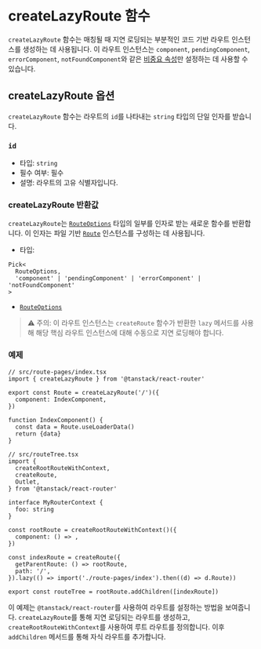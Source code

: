 # createLazyRoute 함수

`createLazyRoute` 함수는 매칭될 때 지연 로딩되는 부분적인 코드 기반 라우트 인스턴스를 생성하는 데 사용됩니다. 이 라우트 인스턴스는 `component`, `pendingComponent`, `errorComponent`, `notFoundComponent`와 같은 [비중요 속성](../../guide/code-splitting.md#how-does-tanstack-router-split-code)만 설정하는 데 사용할 수 있습니다.


## createLazyRoute 옵션

`createLazyRoute` 함수는 라우트의 `id`를 나타내는 `string` 타입의 단일 인자를 받습니다.


### `id`

- 타입: `string`
- 필수 여부: 필수
- 설명: 라우트의 고유 식별자입니다.


### createLazyRoute 반환값

`createLazyRoute`는 [`RouteOptions`](./RouteOptionsType.md) 타입의 일부를 인자로 받는 새로운 함수를 반환합니다. 이 인자는 파일 기반 [`Route`](./RouteType.md) 인스턴스를 구성하는 데 사용됩니다.

- 타입:

```tsx
Pick<
  RouteOptions,
  'component' | 'pendingComponent' | 'errorComponent' | 'notFoundComponent'
>
```

- [`RouteOptions`](./RouteOptionsType.md)

> ⚠️ 주의: 이 라우트 인스턴스는 `createRoute` 함수가 반환한 `lazy` 메서드를 사용해 해당 핵심 라우트 인스턴스에 대해 수동으로 지연 로딩해야 합니다.


### 예제

```tsx
// src/route-pages/index.tsx
import { createLazyRoute } from '@tanstack/react-router'

export const Route = createLazyRoute('/')({
  component: IndexComponent,
})

function IndexComponent() {
  const data = Route.useLoaderData()
  return {data}
}

// src/routeTree.tsx
import {
  createRootRouteWithContext,
  createRoute,
  Outlet,
} from '@tanstack/react-router'

interface MyRouterContext {
  foo: string
}

const rootRoute = createRootRouteWithContext()({
  component: () => ,
})

const indexRoute = createRoute({
  getParentRoute: () => rootRoute,
  path: '/',
}).lazy(() => import('./route-pages/index').then((d) => d.Route))

export const routeTree = rootRoute.addChildren([indexRoute])
```

이 예제는 `@tanstack/react-router`를 사용하여 라우트를 설정하는 방법을 보여줍니다. `createLazyRoute`를 통해 지연 로딩되는 라우트를 생성하고, `createRootRouteWithContext`를 사용하여 루트 라우트를 정의합니다. 이후 `addChildren` 메서드를 통해 자식 라우트를 추가합니다.


